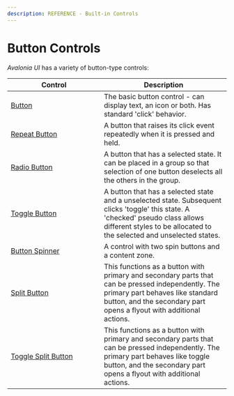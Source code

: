 ```yaml
---
description: REFERENCE - Built-in Controls
---
```


# Button Controls

_Avalonia UI_ has a variety of button-type controls:

<table><thead><tr><th width="198">Control</th><th>Description</th></tr></thead><tbody><tr><td><a href="button">Button</a></td><td>The basic button control - can display text, an icon or both. Has standard 'click' behavior.</td></tr><tr><td><a href="repeatbutton">Repeat Button</a></td><td>A button that raises its click event repeatedly when it is pressed and held.</td></tr><tr><td><a href="radiobutton">Radio Button</a></td><td>A button that has a selected state. It can be placed in a group so that selection of one button deselects all the others in the group.</td></tr><tr><td><a href="../detailed-reference/togglebutton">Toggle Button</a></td><td>A button that has a selected state and a unselected state. Subsequent clicks 'toggle' this state. A 'checked' pseudo class allows different styles to be allocated to the selected  and unselected states.</td></tr><tr><td><a href="buttonspinner">Button Spinner</a></td><td>A control with two spin buttons and a content zone.</td></tr><tr><td><a href="splitbutton">Split Button</a></td><td>This functions as a button with primary and secondary parts that can be pressed independently. The primary part behaves like standard button, and the secondary part opens a flyout with additional actions.</td></tr><tr><td><a href="../detailed-reference/togglesplitbutton">Toggle Split Button</a></td><td>This functions as a button with primary and secondary parts that can be pressed independently. The primary part behaves like toggle button, and the secondary part opens a flyout with additional actions.</td></tr></tbody></table>
